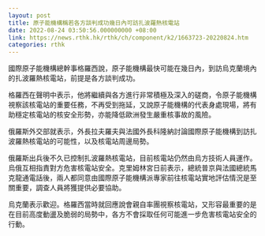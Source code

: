 ```yaml
---
layout: post
title: 原子能機構稱若各方談判成功幾日內可訪扎波羅熱核電站
date: 2022-08-24 03:50:56.000000000 +08:00
link: https://news.rthk.hk/rthk/ch/component/k2/1663723-20220824.htm
categories: rthk
---
```


國際原子能機構總幹事格羅西說，原子能機構最快可能在幾日內，到訪烏克蘭境內的扎波羅熱核電站，前提是各方談判成功。

格羅西在聲明中表示，他將繼續與各方進行非常積極及深入的磋商，令原子能機構視察該核電站的重要任務，不再受到拖延，又說原子能機構的代表身處現場，將有助穩定核電站的核安全形勢，亦能降低歐洲發生嚴重核事故的風險。

俄羅斯外交部就表示，外長拉夫羅夫與法國外長科隆納討論國際原子能機構到訪扎波羅熱核電站的可能性，以及核電站周邊局勢。

俄羅斯出兵後不久已控制扎波羅熱核電站，目前核電站仍然由烏方技術人員運作。烏俄互相指責對方危害核電站安全。克里姆林宮日前表示，總統普京與法國總統馬克龍通電話後，兩人都同意由國際原子能機構派專家前往核電站實地評估情況是至關重要，調查人員將獲提供必要協助。

烏克蘭表示歡迎。格羅西當時就回應說會親自率團視察核電站，又形容最重要的是在目前高度動盪及脆弱的局勢中，各方不會採取任何可能進一步危害核電站安全的行動。
